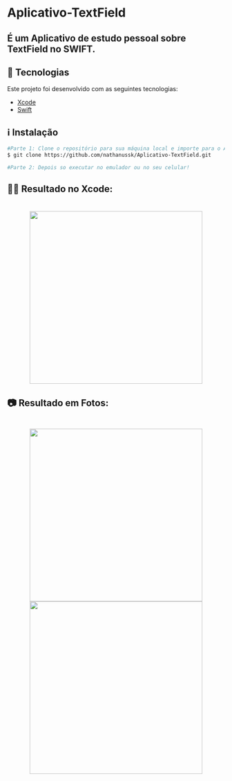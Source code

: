 # Aplicativo-TextField

## É um Aplicativo de estudo pessoal sobre TextField no SWIFT.

## :rocket: Tecnologias

Este projeto foi desenvolvido com as seguintes tecnologias:

- [Xcode](https://developer.apple.com/xcode/)
- [Swift](https://developer.apple.com/swift/)

## :information_source: Instalação

```bash
#Parte 1: Clone o repositório para sua máquina local e importe para o Android Studio,
$ git clone https://github.com/nathanussk/Aplicativo-TextField.git

#Parte 2: Depois so executar no emulador ou no seu celular!

```
## 👨‍💻 Resultado no Xcode:

<h1 align="center">

<img src="https://user-images.githubusercontent.com/53570115/137758076-49e4c690-1f30-4912-b2bf-6e38330970fa.png"
    height="400">

</h1>

## 📷 Resultado em Fotos:

<h1 align="center">

<img src="https://user-images.githubusercontent.com/53570115/137758047-cebef951-0148-4c59-9d68-c90d8d394011.png"
    height="400">
<img src="https://user-images.githubusercontent.com/53570115/137758059-7c5adb22-99d4-4864-bcea-5e0f945eb876.png"
    height="400">

</h1>
